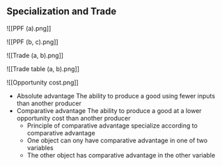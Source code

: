 ## Specialization and Trade

![[PPF (a).png]]

![[PPF (b, c).png]]


![[Trade (a, b).png]]

![[Trade table (a, b).png]]

![[Opportunity cost.png]]


- Absolute advantage
	The ability to produce a good using fewer inputs than another producer
- Comparative advantage
	The ability to produce a good at a lower opportunity cost than another producer
	- Principle of comparative advantage
		specialize according to comparative advantage
	- One object can ony have comparative advantage in one of two variables
	- The other object has comparative advantage in the other variable